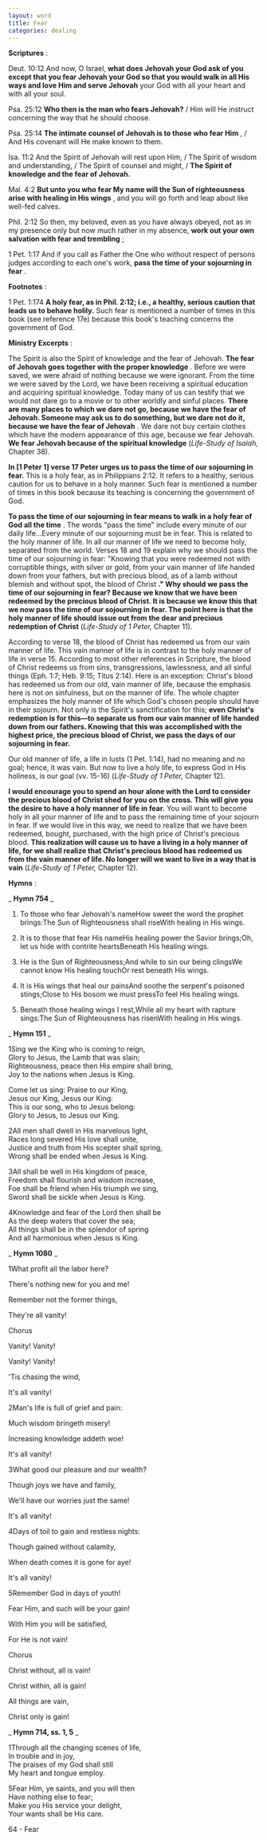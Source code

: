 ```yaml
---
layout: word
title: Fear
categories: dealing
---
```


**Scriptures** :

Deut. 10:12 And now, O Israel, **what does Jehovah your God ask of you except that you fear Jehovah your God so that you would walk in all His ways and love Him and serve Jehovah** your God with all your heart and with all your soul.

Psa. 25:12 **Who then is the man who fears Jehovah?** / Him will He instruct concerning the way that he should choose.

Psa. 25:14 **The intimate counsel of Jehovah is to those who fear Him** , / And His covenant will He make known to them.

Isa. 11:2 And the Spirit of Jehovah will rest upon Him, / The Spirit of wisdom and understanding, / The Spirit of counsel and might, / **The Spirit of knowledge and the fear of Jehovah.**

Mal. 4:2 **But unto you who fear My name will the Sun of righteousness arise with healing in His wings** , and you will go forth and leap about like well-fed calves.

Phil. 2:12 So then, my beloved, even as you have always obeyed, not as in my presence only but now much rather in my absence, **work out your own salvation with fear and trembling** ;

1 Pet. 1:17 And if you call as Father the One who without respect of persons judges according to each one's work, **pass the time of your sojourning in fear** .

**Footnotes** :

1 Pet. 1:174 **A holy fear, as in Phil. 2:12; i.e., a healthy, serious caution that leads us to behave holily.** Such fear is mentioned a number of times in this book (see reference 17e) because this book's teaching concerns the government of God.

**Ministry Excerpts** :

The Spirit is also the Spirit of knowledge and the fear of Jehovah. **The fear of Jehovah goes together with the proper knowledge** . Before we were saved, we were afraid of nothing because we were ignorant. From the time we were saved by the Lord, we have been receiving a spiritual education and acquiring spiritual knowledge. Today many of us can testify that we would not dare go to a movie or to other worldly and sinful places. **There are many places to which we dare not go, because we have the fear of Jehovah. Someone may ask us to do something, but we dare not do it, because we have the fear of Jehovah** . We dare not buy certain clothes which have the modern appearance of this age, because we fear Jehovah. **We fear Jehovah because of the spiritual knowledge** (_Life-Study of Isaiah,_ Chapter 38).

**In [1 Peter 1] verse 17 Peter urges us to pass the time of our sojourning in fear.** This is a holy fear, as in Philippians 2:12. It refers to a healthy, serious caution for us to behave in a holy manner. Such fear is mentioned a number of times in this book because its teaching is concerning the government of God.

**To pass the time of our sojourning in fear means to walk in a holy fear of God all the time** . The words "pass the time" include every minute of our daily life…Every minute of our sojourning must be in fear. This is related to the holy manner of life. In all our manner of life we need to become holy, separated from the world. Verses 18 and 19 explain why we should pass the time of our sojourning in fear: "Knowing that you were redeemed not with corruptible things, with silver or gold, from your vain manner of life handed down from your fathers, but with precious blood, as of a lamb without blemish and without spot, the blood of Christ **." Why should we pass the time of our sojourning in fear? Because we know that we have been redeemed by the precious blood of Christ. It is because we know this that we now pass the time of our sojourning in fear. The point here is that the holy manner of life should issue out from the dear and precious redemption of Christ** (_Life-Study of 1 Peter,_ Chapter 11).

According to verse 18, the blood of Christ has redeemed us from our vain manner of life. This vain manner of life is in contrast to the holy manner of life in verse 15. According to most other references in Scripture, the blood of Christ redeems us from sins, transgressions, lawlessness, and all sinful things (Eph. 1:7; Heb. 9:15; Titus 2:14). Here is an exception: Christ's blood has redeemed us from our old, vain manner of life, because the emphasis here is not on sinfulness, but on the manner of life. The whole chapter emphasizes the holy manner of life which God's chosen people should have in their sojourn. Not only is the Spirit's sanctification for this; **even Christ's redemption is for this—to separate us from our vain manner of life handed down from our fathers. Knowing that this was accomplished with the highest price, the precious blood of Christ, we pass the days of our sojourning in fear.**

Our old manner of life, a life in lusts (1 Pet. 1:14), had no meaning and no goal; hence, it was vain. But now to live a holy life, to express God in His holiness, is our goal (vv. 15-16) (_Life-Study of 1 Peter,_ Chapter 12).

**I would encourage you to spend an hour alone with the Lord to consider the precious blood of Christ shed for you on the cross. This will give you the desire to have a holy manner of life in fear.** You will want to become holy in all your manner of life and to pass the remaining time of your sojourn in fear. If we would live in this way, we need to realize that we have been redeemed, bought, purchased, with the high price of Christ's precious blood. **This realization will cause us to have a living in a holy manner of life, for we shall realize that Christ's precious blood has redeemed us from the vain manner of life. No longer will we want to live in a way that is vain** (_Life-Study of 1 Peter,_ Chapter 12).

**Hymns** :

_ **Hymn 754** _

1. To those who fear Jehovah's nameHow sweet the word the prophet brings:The Sun of Righteousness shall riseWith healing in His wings.

1. It is to those that fear His nameHis healing power the Savior brings;Oh, let us hide with contrite heartsBeneath His healing wings.

1. He is the Sun of Righteousness;And while to sin our being clingsWe cannot know His healing touchOr rest beneath His wings.

1. It is His wings that heal our painsAnd soothe the serpent's poisoned stings;Close to His bosom we must pressTo feel His healing wings.

1. Beneath those healing wings I rest,While all my heart with rapture sings:The Sun of Righteousness has risenWith healing in His wings.

_ **Hymn 151** _

1Sing we the King who is coming to reign,  
Glory to Jesus, the Lamb that was slain;  
Righteousness, peace then His empire shall bring,  
Joy to the nations when Jesus is King.

Come let us sing: Praise to our King,  
Jesus our King, Jesus our King:  
This is our song, who to Jesus belong:  
Glory to Jesus, to Jesus our King.

2All men shall dwell in His marvelous light,  
Races long severed His love shall unite,  
Justice and truth from His scepter shall spring,  
Wrong shall be ended when Jesus is King.

3All shall be well in His kingdom of peace,  
Freedom shall flourish and wisdom increase,  
Foe shall be friend when His triumph we sing,  
Sword shall be sickle when Jesus is King.

4Knowledge and fear of the Lord then shall be  
As the deep waters that cover the sea;  
All things shall be in the splendor of spring  
And all harmonious when Jesus is King.

_ **Hymn 1080** _

1What profit all the labor here?

There's nothing new for you and me!

Remember not the former things,

They're all vanity!

Chorus

Vanity! Vanity!

Vanity! Vanity!

'Tis chasing the wind,

It's all vanity!

2Man's life is full of grief and pain:

Much wisdom bringeth misery!

Increasing knowledge addeth woe!

It's all vanity!

3What good our pleasure and our wealth?

Though joys we have and family,

We'll have our worries just the same!

It's all vanity!

4Days of toil to gain and restless nights:

Though gained without calamity,

When death comes it is gone for aye!

It's all vanity!

5Remember God in days of youth!

Fear Him, and such will be your gain!

With Him you will be satisfied,

For He is not vain!

Chorus

Christ without, all is vain!

Christ within, all is gain!

All things are vain,

Christ only is gain!

_ **Hymn 714, ss. 1, 5** _

1Through all the changing scenes of life,  
In trouble and in joy,  
The praises of my God shall still  
My heart and tongue employ.

5Fear Him, ye saints, and you will then  
Have nothing else to fear;  
Make you His service your delight,  
Your wants shall be His care.

64 - Fear
